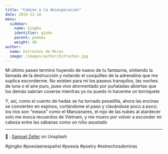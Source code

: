 ```yaml
---
title: "Camino a la desesperación"
date: 2019-12-18 
menu:
  sidebar:
    name: Gingko
    identifier: ginko
    parent: poemas
    weight: 40
author:
  name: Estrechos de Miras
  image: /images/author/Estrechos.jpg
---
```


Mi último paseo terminó huyendo de nuevo de tu fantasma, sintiendo la llamada de la destrucción y notando el cosquilleo de la adrenalina que me suplica esconderme. No existen para mí los paseos tranquilos, las noches de luna o el aire puro, pues vivo atormentado por puñaladas abiertas que los demás sabrían coserse mientras yo no puedo ni hacerme un torniquete

Y, así, como el cuento de hadas se ha tornado pesadilla, ahora las encinas se convierten en espinos, cortándome el paso y clavándose poco a poco; los ríos son “meaos” como el Manzanares, el rojo de las nubes al atardecer solo me evoca recuerdos de Vietnam, y me muero por volver a esconder mi cabeza entre las sábanas como un niño asustado

---

📸 : [Samuel Zeller](https://unsplash.com/@samuelzeller) on Unsplash 

#gingko #poesiaenespañol #poesia #poetry #estrechosdemiras

